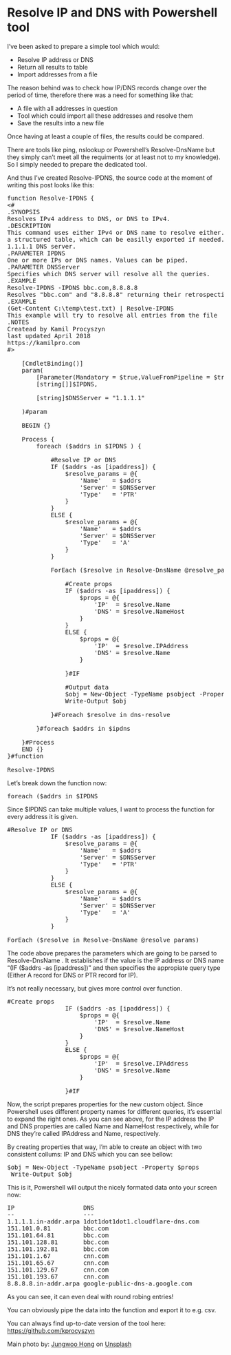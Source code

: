# Resolve IP and DNS with Powershell tool

I&#8217;ve been asked to prepare a simple tool which would:

  * Resolve IP address or DNS
  * Return all results to table
  * Import addresses from a file

The reason behind was to check how IP/DNS records change over the period of time, therefore there was a need for something like that:

  * A file with all addresses in question
  * Tool which could import all these addresses and resolve them
  * Save the results into a new file

Once having at least a couple of files, the results could be compared.

There are tools like ping, nslookup or Powershell&#8217;s Resolve-DnsName but they simply can&#8217;t meet all the requiments (or at least not to my knowledge).  So I simply needed to prepare the dedicated tool.

And thus I&#8217;ve created Resolve-IPDNS, the source code at the moment of writing this post looks like this:

<pre class="lang:ps decode:true" title="Resolve-IPDNS">function Resolve-IPDNS {
&lt;#
.SYNOPSIS
Resolves IPv4 address to DNS, or DNS to IPv4.  
.DESCRIPTION
This command uses either IPv4 or DNS name to resolve either. It puts all the data into
a structured table, which can be easilly exported if needed. By default it uses 
1.1.1.1 DNS server.
.PARAMETER IPDNS
One or more IPs or DNS names. Values can be piped.
.PARAMETER DNSServer
Specifies which DNS server will resolve all the queries.
.EXAMPLE
Resolve-IPDNS -IPDNS bbc.com,8.8.8.8
Resolves "bbc.com" and "8.8.8.8" returning their retrospective addresses. 
.EXAMPLE
(Get-Content C:\temp\test.txt) | Resolve-IPDNS
This example will try to resolve all entries from the file
.NOTES
Createad by Kamil Procyszyn
last updated April 2018
https://kamilpro.com
#&gt;    
    
    [CmdletBinding()]
    param(
        [Parameter(Mandatory = $true,ValueFromPipeline = $true)]
        [string[]]$IPDNS,

        [string]$DNSServer = "1.1.1.1"

    )#param

    BEGIN {}

    Process {
        foreach ($addrs in $IPDNS ) {
        
            #Resolve IP or DNS
            IF ($addrs -as [ipaddress]) {
                $resolve_params = @{
                    'Name'   = $addrs
                    'Server' = $DNSServer
                    'Type'   = 'PTR'
                }
            }
            ELSE {
                $resolve_params = @{
                    'Name'   = $addrs
                    'Server' = $DNSServer
                    'Type'   = 'A'
                }
            }
          
            ForEach ($resolve in Resolve-DnsName @resolve_params) {

                #Create props
                IF ($addrs -as [ipaddress]) {
                    $props = @{
                        'IP'  = $resolve.Name
                        'DNS' = $resolve.NameHost
                    }
                }
                ELSE {
                    $props = @{
                        'IP'  = $resolve.IPAddress
                        'DNS' = $resolve.Name
                    }
                
                }#IF
       
                #Output data
                $obj = New-Object -TypeName psobject -Property $props
                Write-Output $obj
                
            }#Foreach $resolve in dns-resolve
        
        }#foreach $addrs in $ipdns

    }#Process
    END {}
}#function

Resolve-IPDNS</pre>

Let&#8217;s break down the function now:

<pre class="lang:ps decode:true ">foreach ($addrs in $IPDNS</pre>

Since $IPDNS can take multiple values, I want to process the function for every address it is given.

<pre class="lang:ps decode:true">#Resolve IP or DNS
            IF ($addrs -as [ipaddress]) {
                $resolve_params = @{
                    'Name'   = $addrs
                    'Server' = $DNSServer
                    'Type'   = 'PTR'
                }
            }
            ELSE {
                $resolve_params = @{
                    'Name'   = $addrs
                    'Server' = $DNSServer
                    'Type'   = 'A'
                }
            }

ForEach ($resolve in Resolve-DnsName @resolve_params)</pre>

The code above prepares the parameters which are going to be parsed to Resolve-DnsName . It establishes if the value is the IP address or DNS name &#8220;(IF ($addrs -as [ipaddress])&#8221; and then specifies the appropiate query type (Either A record for DNS or PTR record for IP).

It&#8217;s not really necessary, but gives more control over function.

<pre class="lang:ps decode:true">#Create props
                IF ($addrs -as [ipaddress]) {
                    $props = @{
                        'IP'  = $resolve.Name
                        'DNS' = $resolve.NameHost
                    }
                }
                ELSE {
                    $props = @{
                        'IP'  = $resolve.IPAddress
                        'DNS' = $resolve.Name
                    }
                
                }#IF</pre>

Now, the script prepares properties for the new custom object. Since Powershell uses different property names for different queries, it&#8217;s essential to expand the right ones. As you can see above, for the IP address the IP and DNS properties are called Name and NameHost respectively, while for DNS they&#8217;re called IPAddress and Name, respectively.

By creating properties that way, I&#8217;m able to create an object with two consistent collums: IP and DNS which you can see bellow:

<pre class="lang:ps decode:true">$obj = New-Object -TypeName psobject -Property $props
 Write-Output $obj</pre>

This is it, Powershell will output the nicely formated data onto your screen now:

<pre class="lang:ps decode:true">IP                   DNS
--                   ---
1.1.1.1.in-addr.arpa 1dot1dot1dot1.cloudflare-dns.com
151.101.0.81         bbc.com
151.101.64.81        bbc.com
151.101.128.81       bbc.com
151.101.192.81       bbc.com
151.101.1.67         cnn.com
151.101.65.67        cnn.com
151.101.129.67       cnn.com
151.101.193.67       cnn.com
8.8.8.8.in-addr.arpa google-public-dns-a.google.com</pre>

As you can see, it can even deal with round robing entries!

You can obviously pipe the data into the function and export it to e.g. csv.

You can always find up-to-date version of the tool here: <https://github.com/kprocyszyn>

Main photo by: [Jungwoo Hong][1] on [Unsplash][2]

 [1]: https://unsplash.com/photos/cYUMaCqMYvI?utm_source=unsplash&utm_medium=referral&utm_content=creditCopyText
 [2]: https://unsplash.com/search/photos/point-sign?utm_source=unsplash&utm_medium=referral&utm_content=creditCopyText


